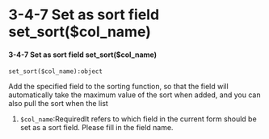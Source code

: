 # 3-4-7 Set as sort field set\_sort\($col\_name\)

#### 3-4-7 Set as sort field set\_sort\($col\_name\)

```text
set_sort($col_name):object
```

Add the specified field to the sorting function, so that the field will automatically take the maximum value of the sort when added, and you can also pull the sort when the list

1. `$col_name`:RequiredIt refers to which field in the current form should be set as a sort field. Please fill in the field name.

